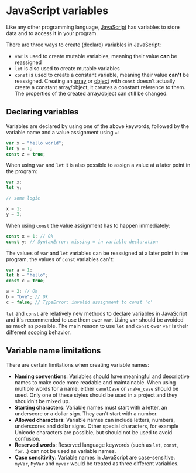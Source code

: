 # JavaScript variables

Like any other programming language, [JavaScript](javascript.md) has variables to store data and to access it in your program.

There are three ways to create (declare) variables in JavaScript:

- `var` is used to create mutable variables, meaning their value **can** be reassigned
- `let` is also used to create mutable variables
- `const` is used to create a constant variable, meaning their value **can't** be reassigned. Creating an [array](../objects/arrays/js_arrays.md) or [object](../objects/js_objects.md) with `const` doesn't actually create a constant array/object, it creates a constant reference to them. The properties of the created array/object can still be changed.

## Declaring variables

Variables are declared by using one of the above keywords, followed by the variable name and a value assignment using `=`:

```js
var x = "hello world";
let y = 1;
const z = true;
```

When using `var` and `let` it is also possible to assign a value at a later point in the program:

```js
var x;
let y;

// some logic

x = 1;
y = 2;
```

When using `const` the value assignment has to happen immediately:

```js
const x = 1; // Ok
const y; // SyntaxError: missing = in variable declaration
```

The values of `var` and `let` variables can be reassigned at a later point in the program, the values of `const` variables can't:

```js
var a = 1;
let b = "hello";
const c = true;

a = 2; // Ok
b = "bye"; // Ok
c = false; // TypeError: invalid assignment to const 'c'
```

`let` and `const` are relatively new methods to declare variables in JavaScript and it's recommended to use them over `var`. Using `var` should be avoided as much as possible. The main reason to use `let` and `const` over `var` is their different [scoping](js_scope.md) behavior.

## Variable name limitations

There are certain limitations when creating variable names:
- **Naming conventions**: Variables should have meaningful and descriptive names to make code more readable and maintainable. When using multiple words for a name, either `camelCase` or `snake_case` should be used. Only one of these styles should be used in a project and they shouldn't be mixed up.
- **Starting characters**: Variable names must start with a letter, an underscore or a dollar sign. They can't start with a number.
- **Allowed characters**: Variable names can include letters, numbers, underscores and dollar signs. Other special characters, for example Unicode characters are possible, but should not be used to avoid confusion.
- **Reserved words**: Reserved language keywords (such as `let`, `const`, `for`...) can not be used as variable names.
- **Case sensitivity**: Variable names in JavaScript are case-sensitive. `myVar`, `MyVar` and `myvar` would be treated as three different variables.